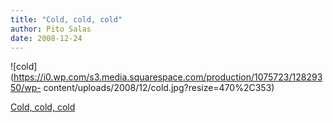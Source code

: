 ```yaml
---
title: "Cold, cold, cold"
author: Pito Salas
date: 2008-12-24
---
```




![cold](https://i0.wp.com/s3.media.squarespace.com/production/1075723/12829350/wp-
content/uploads/2008/12/cold.jpg?resize=470%2C353)


[Cold, cold, cold](None)
